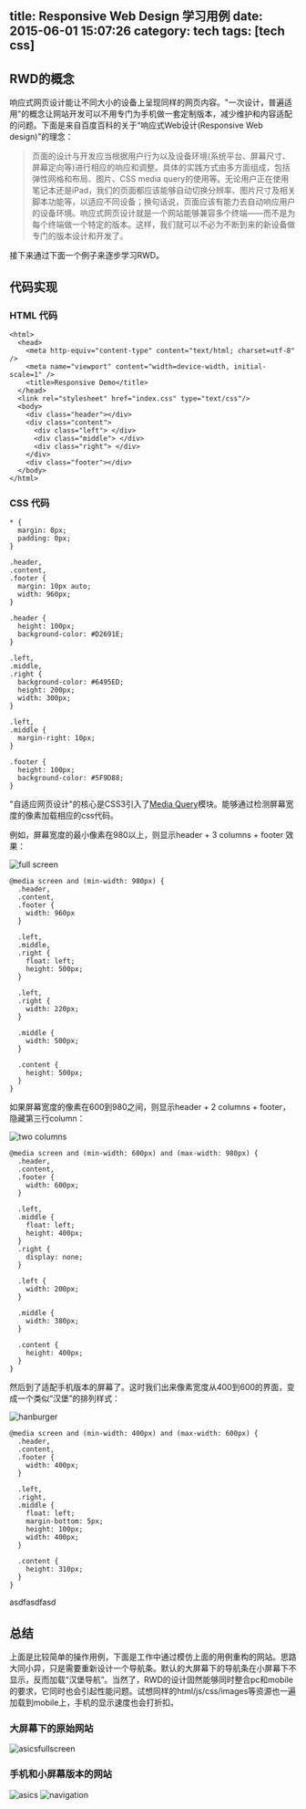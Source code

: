 title: Responsive Web Design 学习用例
date: 2015-06-01 15:07:26
category: tech
tags: [tech css]
---

## RWD的概念

响应式网页设计能让不同大小的设备上呈现同样的网页内容。"一次设计，普遍适用"的概念让网站开发可以不用专门为手机做一套定制版本，减少维护和内容适配的问题。下面是来自百度百科的关于“响应式Web设计(Responsive Web design)”的理念：

>  页面的设计与开发应当根据用户行为以及设备环境(系统平台、屏幕尺寸、屏幕定向等)进行相应的响应和调整。具体的实践方式由多方面组成，包括弹性网格和布局、图片、CSS media query的使用等。无论用户正在使用笔记本还是iPad，我们的页面都应该能够自动切换分辨率、图片尺寸及相关脚本功能等，以适应不同设备；换句话说，页面应该有能力去自动响应用户的设备环境。响应式网页设计就是一个网站能够兼容多个终端——而不是为每个终端做一个特定的版本。这样，我们就可以不必为不断到来的新设备做专门的版本设计和开发了。

接下来通过下面一个例子来逐步学习RWD。

## 代码实现
###  HTML 代码

```
<html>
  <head>
    <meta http-equiv="content-type" content="text/html; charset=utf-8" />
    <meta name="viewport" content="width=device-width, initial-scale=1" />
    <title>Responsive Demo</title>
  </head>
  <link rel="stylesheet" href="index.css" type="text/css"/>
  <body>
    <div class="header"></div>
    <div class="content">
      <div class="left"> </div>
      <div class="middle"> </div>
      <div class="right"> </div>
    </div>
    <div class="footer"></div>
  </body>
</html>
```

### CSS 代码

```
* {
  margin: 0px;
  padding: 0px;
}

.header,
.content,
.footer {
  margin: 10px auto;
  width: 960px;
}

.header {
  height: 100px;
  background-color: #D2691E;
}

.left,
.middle,
.right {
  background-color: #6495ED;
  height: 200px;
  width: 300px;
}

.left,
.middle {
  margin-right: 10px;
}

.footer {
  height: 100px;
  background-color: #5F9D88;
}
```

"自适应网页设计"的核心是CSS3引入了[Media Query](http://www.w3.org/TR/CSS21/media.html)模块。能够通过检测屏幕宽度的像素加载相应的css代码。

例如，屏幕宽度的最小像素在980以上，则显示header + 3 columns +
footer 效果：

![full screen](/assets/fullscreen.png)

```
@media screen and (min-width: 980px) {
  .header,
  .content,
  .footer {
    width: 960px
  }

  .left,
  .middle,
  .right {
    float: left;
    height: 500px;
  }

  .left,
  .right {
    width: 220px;
  }

  .middle {
    width: 500px;
  }

  .content {
    height: 500px;
  }
}
```

如果屏幕宽度的像素在600到980之间，则显示header + 2 columns + footer，隐藏第三行column：

![two columns](/assets/twocolumns.png)


```
@media screen and (min-width: 600px) and (max-width: 980px) {
  .header,
  .content,
  .footer {
    width: 600px;
  }

  .left,
  .middle {
    float: left;
    height: 400px;
  }
  .right {
    display: none;
  }

  .left {
    width: 200px;
  }

  .middle {
    width: 380px;
  }

  .content {
    height: 400px;
  }
}
```

然后到了适配手机版本的屏幕了。这时我们出来像素宽度从400到600的界面，变成一个类似“汉堡”的排列样式：

![hanburger](/assets/hanburger.png)

```
@media screen and (min-width: 400px) and (max-width: 600px) {
  .header,
  .content,
  .footer {
    width: 400px;
  }

  .left,
  .right,
  .middle {
    float: left;
    margin-bottom: 5px;
    height: 100px;
    width: 400px;
  }

  .content {
    height: 310px;
  }
}
```

asdfasdfasd

## 总结

上面是比较简单的操作用例，下面是工作中通过模仿上面的用例重构的网站。思路大同小异，只是需要重新设计一个导航条。默认的大屏幕下的导航条在小屏幕下不显示，反而加载“汉堡导航”。当然了，RWD的设计固然能够同时整合pc和mobile的要求，它同时也会引起性能问题。试想同样的html/js/css/images等资源也一遍加载到mobile上，手机的显示速度也会打折扣。

### 大屏幕下的原始网站

![asicsfullscreen](/assets/asicsfullscreen.png)

### 手机和小屏幕版本的网站

![asics](/assets/asics.png)
![navigation](/assets/navigation.png)

